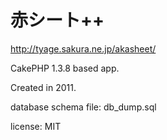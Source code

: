 # 赤シート++

http://tyage.sakura.ne.jp/akasheet/

CakePHP 1.3.8 based app.

Created in 2011.

database schema file: db_dump.sql

license: MIT
